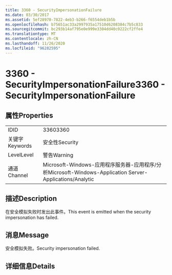 ```yaml
---
title: 3360 - SecurityImpersonationFailure
ms.date: 03/30/2017
ms.assetid: 5ef28970-7822-4eb3-b266-f6554deb1b5b
ms.openlocfilehash: b75651ac33a2997935a17510d6208384c7b5c833
ms.sourcegitcommit: bc293b14af795e0e999e3304dd40c0222cf2ffe4
ms.translationtype: MT
ms.contentlocale: zh-CN
ms.lasthandoff: 11/26/2020
ms.locfileid: "96282595"
---
```

# <a name="3360---securityimpersonationfailure"></a><span data-ttu-id="09012-102">3360 - SecurityImpersonationFailure</span><span class="sxs-lookup"><span data-stu-id="09012-102">3360 - SecurityImpersonationFailure</span></span>

## <a name="properties"></a><span data-ttu-id="09012-103">属性</span><span class="sxs-lookup"><span data-stu-id="09012-103">Properties</span></span>  
  
|||  
|-|-|  
|<span data-ttu-id="09012-104">ID</span><span class="sxs-lookup"><span data-stu-id="09012-104">ID</span></span>|<span data-ttu-id="09012-105">3360</span><span class="sxs-lookup"><span data-stu-id="09012-105">3360</span></span>|  
|<span data-ttu-id="09012-106">关键字</span><span class="sxs-lookup"><span data-stu-id="09012-106">Keywords</span></span>|<span data-ttu-id="09012-107">安全性</span><span class="sxs-lookup"><span data-stu-id="09012-107">Security</span></span>|  
|<span data-ttu-id="09012-108">Level</span><span class="sxs-lookup"><span data-stu-id="09012-108">Level</span></span>|<span data-ttu-id="09012-109">警告</span><span class="sxs-lookup"><span data-stu-id="09012-109">Warning</span></span>|  
|<span data-ttu-id="09012-110">通道</span><span class="sxs-lookup"><span data-stu-id="09012-110">Channel</span></span>|<span data-ttu-id="09012-111">Microsoft-Windows-应用程序服务器-应用程序/分析</span><span class="sxs-lookup"><span data-stu-id="09012-111">Microsoft-Windows-Application Server-Applications/Analytic</span></span>|  
  
## <a name="description"></a><span data-ttu-id="09012-112">描述</span><span class="sxs-lookup"><span data-stu-id="09012-112">Description</span></span>  

 <span data-ttu-id="09012-113">在安全模拟失败时发出此事件。</span><span class="sxs-lookup"><span data-stu-id="09012-113">This event is emitted when the security impersonation has failed.</span></span>  
  
## <a name="message"></a><span data-ttu-id="09012-114">消息</span><span class="sxs-lookup"><span data-stu-id="09012-114">Message</span></span>  

 <span data-ttu-id="09012-115">安全模拟失败。</span><span class="sxs-lookup"><span data-stu-id="09012-115">Security impersonation failed.</span></span>  
  
## <a name="details"></a><span data-ttu-id="09012-116">详细信息</span><span class="sxs-lookup"><span data-stu-id="09012-116">Details</span></span>
